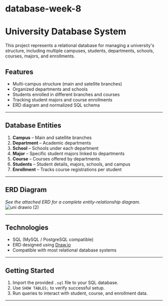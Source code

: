 # database-week-8
# University Database System

This project represents a relational database for managing a university's structure, including multiple campuses, students, departments, schools, courses, majors, and enrollments.

## Features

- Multi-campus structure (main and satellite branches)
- Organized departments and schools
- Students enrolled in different branches and courses
- Tracking student majors and course enrollments
- ERD diagram and normalized SQL schema

---

## Database Entities

1. **Campus** – Main and satellite branches
2. **Department** – Academic departments
3. **School** – Schools under each department
4. **Major** – Specific student majors linked to departments
5. **Course** – Courses offered by departments
6. **Students** – Student details, majors, schools, and campus
7. **Enrollment** – Tracks course registrations per student

---

## ERD Diagram

*See the attached ERD  for a complete entity-relationship diagram.*
![uni drawio (2)](https://github.com/user-attachments/assets/cca85b2e-15de-4ab5-8365-8b383650444d)

---

## Technologies

- SQL (MySQL / PostgreSQL compatible)
- ERD designed using [Draw.io](https://draw.io)
- Compatible with most relational database systems

---

## Getting Started

1. Import the provided `.sql` file to your SQL database.
2. Use `SHOW TABLES;` to verify successful setup.
3. Run queries to interact with student, course, and enrollment data.

---


